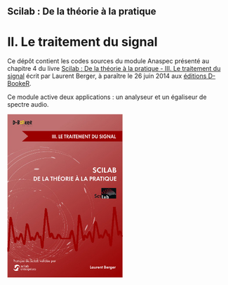 ## Scilab : De la théorie à la pratique
# II. Le traitement du signal

Ce dépôt contient les codes sources du module Anaspec présenté au chapitre 4 du livre [Scilab : De la théorie à la pratique - III. Le traitement du signal](http://d-booker.jo.my/sci-signal) écrit par Laurent Berger, à paraître le 26 juin 2014 aux [éditions D-BookeR](http://www.d-booker.fr).

Ce module active deux applications : un analyseur et un égaliseur de spectre audio.

![Couverture du livre](scilab-signal-book.jpg)
